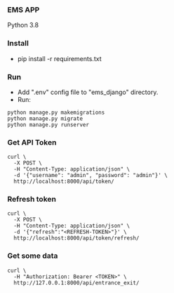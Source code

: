 ### EMS APP

Python 3.8

### Install
- pip install -r requirements.txt

### Run
- Add ".env" config file to "ems_django" directory.
- Run: 
```
python manage.py makemigrations
python manage.py migrate
python manage.py runserver
```


### Get API Token
```
curl \
  -X POST \
  -H "Content-Type: application/json" \
  -d '{"username": "admin", "password": "admin"}' \
  http://localhost:8000/api/token/
```

### Refresh token

```
curl \
  -X POST \
  -H "Content-Type: application/json" \
  -d '{"refresh":"<REFRESH-TOKEN>"}' \
  http://localhost:8000/api/token/refresh/

```
### Get some data

```
curl \
  -H "Authorization: Bearer <TOKEN>" \
  http://127.0.0.1:8000/api/entrance_exit/
```